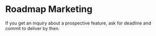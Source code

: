 # Roadmap Marketing
If you get an inquiry about a prospective feature, ask for deadline and commit to deliver by then. 
